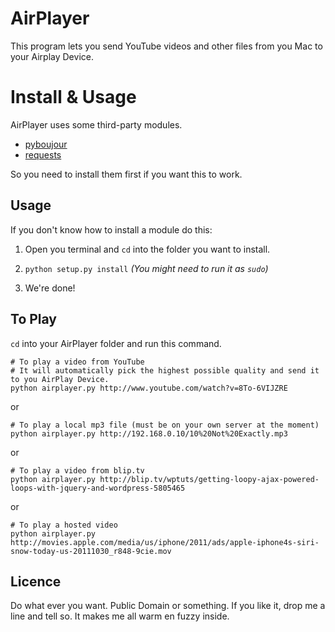 AirPlayer
=======
This program lets you send YouTube videos and other files from you Mac to your Airplay Device. 

Install & Usage
===========
AirPlayer uses some third-party modules.

* [pyboujour](http://code.google.com/p/pybonjour/)
* [requests](https://github.com/kennethreitz/requests)

So you need to install them first if you want this to work.

Usage
--------
If you don't know how to install a module do this:

1. Open you terminal and `cd` into the folder you want to install.

2. `python setup.py install` _(You might need to run it as `sudo`)_
3. We're done!



To Play
----------
`cd` into your AirPlayer folder and run this command.

	# To play a video from YouTube
	# It will automatically pick the highest possible quality and send it to you AirPlay Device.
    python airplayer.py http://www.youtube.com/watch?v=8To-6VIJZRE
or

	# To play a local mp3 file (must be on your own server at the moment)
	python airplayer.py http://192.168.0.10/10%20Not%20Exactly.mp3
or

	# To play a video from blip.tv
	python airplayer.py http://blip.tv/wptuts/getting-loopy-ajax-powered-loops-with-jquery-and-wordpress-5805465
or

	# To play a hosted video
	python airplayer.py http://movies.apple.com/media/us/iphone/2011/ads/apple-iphone4s-siri-snow-today-us-20111030_r848-9cie.mov

Licence
----------
Do what ever you want. Public Domain or something. 
If you like it, drop me a line and tell so. It makes me all warm en fuzzy inside.